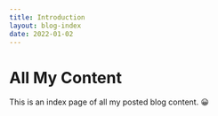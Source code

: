 ```yaml
---
title: Introduction
layout: blog-index
date: 2022-01-02
---
```


# All My Content

This is an index page of all my posted blog content. 😀